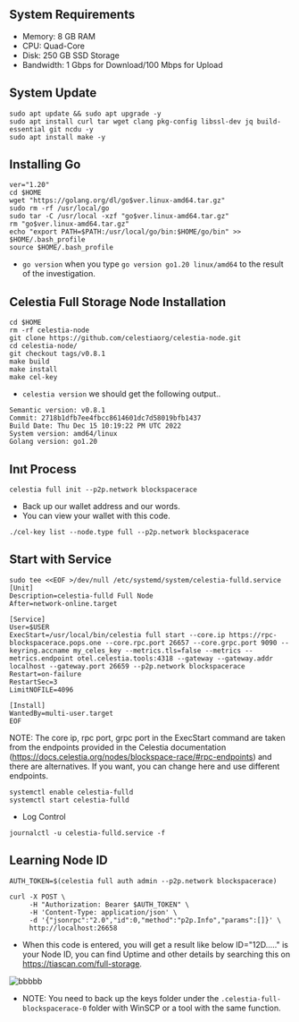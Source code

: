 ## System Requirements
- Memory: 8 GB RAM
- CPU: Quad-Core
- Disk: 250 GB SSD Storage
- Bandwidth: 1 Gbps for Download/100 Mbps for Upload

## System Update
```
sudo apt update && sudo apt upgrade -y
sudo apt install curl tar wget clang pkg-config libssl-dev jq build-essential git ncdu -y
sudo apt install make -y
```

## Installing Go
```
ver="1.20"
cd $HOME
wget "https://golang.org/dl/go$ver.linux-amd64.tar.gz"
sudo rm -rf /usr/local/go
sudo tar -C /usr/local -xzf "go$ver.linux-amd64.tar.gz"
rm "go$ver.linux-amd64.tar.gz"
echo "export PATH=$PATH:/usr/local/go/bin:$HOME/go/bin" >> $HOME/.bash_profile
source $HOME/.bash_profile
```

- ``go version``  when you type ``go version go1.20 linux/amd64`` to the result of the investigation.

## Celestia Full Storage Node Installation
```
cd $HOME 
rm -rf celestia-node 
git clone https://github.com/celestiaorg/celestia-node.git 
cd celestia-node/ 
git checkout tags/v0.8.1 
make build 
make install 
make cel-key 
```

- ``celestia version`` we should get the following output..
```
Semantic version: v0.8.1 
Commit: 2718b1dfb7ee4fbcc8614601dc7d58019bfb1437 
Build Date: Thu Dec 15 10:19:22 PM UTC 2022 
System version: amd64/linux 
Golang version: go1.20
```

## Inıt Process
```
celestia full init --p2p.network blockspacerace
```

- Back up our wallet address and our words. 
- You can view your wallet with this code.
```
./cel-key list --node.type full --p2p.network blockspacerace
```

## Start with Service
```
sudo tee <<EOF >/dev/null /etc/systemd/system/celestia-fulld.service
[Unit]
Description=celestia-fulld Full Node
After=network-online.target

[Service]
User=$USER
ExecStart=/usr/local/bin/celestia full start --core.ip https://rpc-blockspacerace.pops.one --core.rpc.port 26657 --core.grpc.port 9090 --keyring.accname my_celes_key --metrics.tls=false --metrics --metrics.endpoint otel.celestia.tools:4318 --gateway --gateway.addr localhost --gateway.port 26659 --p2p.network blockspacerace
Restart=on-failure
RestartSec=3
LimitNOFILE=4096

[Install]
WantedBy=multi-user.target
EOF
```

NOTE: The core ip, rpc port, grpc port in the ExecStart command are taken from the endpoints provided in the Celestia documentation (https://docs.celestia.org/nodes/blockspace-race/#rpc-endpoints) and there are alternatives. If you want, you can change here and use different endpoints.

```
systemctl enable celestia-fulld
systemctl start celestia-fulld
```
- Log Control
```
journalctl -u celestia-fulld.service -f
```

## Learning Node ID
```
AUTH_TOKEN=$(celestia full auth admin --p2p.network blockspacerace)
```
```
curl -X POST \
     -H "Authorization: Bearer $AUTH_TOKEN" \
     -H 'Content-Type: application/json' \
     -d '{"jsonrpc":"2.0","id":0,"method":"p2p.Info","params":[]}' \
     http://localhost:26658
```

- When this code is entered, you will get a result like below ID="12D....." is your Node ID, you can find Uptime and other details by searching this on https://tiascan.com/full-storage.

![bbbbb](https://user-images.githubusercontent.com/73176377/229496749-562366e9-6b79-4fa5-a266-1b6b3bdacb76.PNG)

- NOTE: You need to back up the keys folder under the ``.celestia-full-blockspacerace-0`` folder with WinSCP or a tool with the same function.

